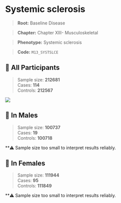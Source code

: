 # Systemic sclerosis

> **Root:** Baseline Disease  

> **Chapter:** Chapter XIII- Musculoskeletal  

> **Phenotype:** Systemic sclerosis  

> **Code:** `M13_SYSTSLCE`

## 🧪 All Participants  
> Sample size: **212681**  
> Cases: **114**  
> Controls: **212567**
<img src="/Disease/Figures/ALL/Incidence/M13_SYSTSLCE.png"/>
<CsvTable src="/Disease/Data/ALL/Incidence/COX_M13_SYSTSLCE.csv" label="🔍 View full results" />

## 👨 In Males  
> Sample size: **100737**  
> Cases: **19**  
> Controls: **100718**

**⚠️ Sample size too small to interpret results reliably.


## 👩 In Females  
> Sample size: **111944**  
> Cases: **95**  
> Controls: **111849**

**⚠️ Sample size too small to interpret results reliably.

